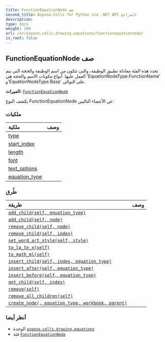 ```yaml
---
title: FunctionEquationNode صف
second_title: Aspose.Cells for Python via .NET API المراجع
description:
type: docs
weight: 100
url: /ar/aspose.cells.drawing.equations/functionequationnode/
is_root: false
---
```

##  FunctionEquationNode صف
تحدد هذه الفئة معادلة تطبيق الوظيفة، والتي تتكون من اسم الوظيفة والحجة التي يتم العمل عليها.
أنواع مكونات الاسم والحجة هي 'EquationNodeType.FunctionName' و'EquationNodeType.Base' على التوالي.



**الميراث:** [`FunctionEquationNode`](/cells/python-net/ar/aspose.cells.drawing.equations/functionequationnode)



يكشف النوع FunctionEquationNode عن الأعضاء التاليين:

###  ملكيات
| ملكية| وصف|
| :- | :- |
| [type](/cells/python-net/ar/aspose.cells.drawing.equations/functionequationnode/type) |  |
| [start_index](/cells/python-net/ar/aspose.cells.drawing.equations/functionequationnode/start_index) |  |
| [length](/cells/python-net/ar/aspose.cells.drawing.equations/functionequationnode/length) |  |
| [font](/cells/python-net/ar/aspose.cells.drawing.equations/functionequationnode/font) |  |
| [text_options](/cells/python-net/ar/aspose.cells.drawing.equations/functionequationnode/text_options) |  |
| [equation_type](/cells/python-net/ar/aspose.cells.drawing.equations/functionequationnode/equation_type) |  |


###  طُرق
| طريقة| وصف|
| :- | :- |
| [`add_child(self, equation_type)`](/cells/python-net/ar/aspose.cells.drawing.equations/functionequationnode/add_child/#aspose.cells.drawing.equations.equationnodetype) |  |
| [`add_child(self, node)`](/cells/python-net/ar/aspose.cells.drawing.equations/functionequationnode/add_child/#equationnode) |  |
| [`remove_child(self, node)`](/cells/python-net/ar/aspose.cells.drawing.equations/functionequationnode/remove_child/#equationnode) |  |
| [`remove_child(self, index)`](/cells/python-net/ar/aspose.cells.drawing.equations/functionequationnode/remove_child/#int) |  |
| [`set_word_art_style(self, style)`](/cells/python-net/ar/aspose.cells.drawing.equations/functionequationnode/set_word_art_style/#aspose.cells.drawing.presetwordartstyle) |  |
| [`to_la_te_x(self)`](/cells/python-net/ar/aspose.cells.drawing.equations/functionequationnode/to_la_te_x/#) |  |
| [`to_math_ml(self)`](/cells/python-net/ar/aspose.cells.drawing.equations/functionequationnode/to_math_ml/#) |  |
| [`insert_child(self, index, equation_type)`](/cells/python-net/ar/aspose.cells.drawing.equations/functionequationnode/insert_child/#int-aspose.cells.drawing.equations.equationnodetype) |  |
| [`insert_after(self, equation_type)`](/cells/python-net/ar/aspose.cells.drawing.equations/functionequationnode/insert_after/#aspose.cells.drawing.equations.equationnodetype) |  |
| [`insert_before(self, equation_type)`](/cells/python-net/ar/aspose.cells.drawing.equations/functionequationnode/insert_before/#aspose.cells.drawing.equations.equationnodetype) |  |
| [`get_child(self, index)`](/cells/python-net/ar/aspose.cells.drawing.equations/functionequationnode/get_child/#int) |  |
| [`remove(self)`](/cells/python-net/ar/aspose.cells.drawing.equations/functionequationnode/remove/#) |  |
| [`remove_all_children(self)`](/cells/python-net/ar/aspose.cells.drawing.equations/functionequationnode/remove_all_children/#) |  |
| [`create_node(, equation_type, workbook, parent)`](/cells/python-net/ar/aspose.cells.drawing.equations/functionequationnode/create_node/#aspose.cells.drawing.equations.equationnodetype-aspose.cells.workbook-equationnode) |  |



###  أنظر أيضا
* الوحدة [`aspose.cells.drawing.equations`](..)
* فئة [`FunctionEquationNode`](/cells/python-net/ar/aspose.cells.drawing.equations/functionequationnode)
